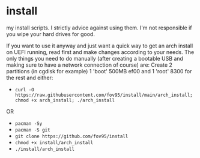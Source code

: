 # install
my install scripts. I strictly advice against using them. I'm not responsible if you wipe your hard drives for good.

If you want to use it anyway and just want a quick way to get an arch install on UEFI running, read first and make changes according to your needs.
The only things you need to do manually (after creating a bootable USB and making sure to have a network connection of course) are:
Create 2 partitions (in cgdisk for example) 1 'boot' 500MB ef00 and 1 'root' 8300 for the rest and either:
- `curl -O https://raw.githubusercontent.com/fov95/install/main/arch_install; chmod +x arch_install; ./arch_install `

OR

- `pacman -Sy`
- `pacman -S git`
- `git clone https://github.com/fov95/install`
- `chmod +x install/arch_install`
- `./install/arch_install`

